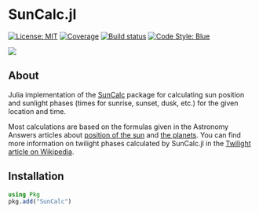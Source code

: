 # SunCalc.jl

[![License: MIT](https://img.shields.io/badge/License-MIT-green.svg)](https://github.com/g-rppl/SunCalc.jl/blob/main/LICENSE)
[![Coverage](https://codecov.io/gh/g-rppl/SunCalc.jl/branch/main/graph/badge.svg)](https://codecov.io/gh/g-rppl/SunCalc.jl)
[![Build status](https://github.com/g-rppl/SunCalc.jl/workflows/CI/badge.svg)](https://github.com/g-rppl/SunCalc.jl/actions)
[![Code Style: Blue](https://img.shields.io/badge/code%20style-blue-4495d1.svg)](https://github.com/invenia/BlueStyle)

[![](https://img.shields.io/badge/docs-dev-blue.svg)](https://g-rppl.github.io/SunCalc.jl/dev)

## About 

Julia implementation of the [SunCalc](https://github.com/mourner/suncalc/) package for calculating sun position and sunlight phases 
(times for sunrise, sunset, dusk, etc.) for the given location and time.

Most calculations are based on the formulas given in the Astronomy Answers articles
about [position of the sun](https://www.aa.quae.nl/en/reken/zonpositie.html)
and [the planets](https://www.aa.quae.nl/en/reken/hemelpositie.html).
You can find more information on twilight phases calculated by SunCalc.jl
in the [Twilight article on Wikipedia](https://en.wikipedia.org/wiki/Twilight).

## Installation

```julia
using Pkg
pkg.add("SunCalc")
```
